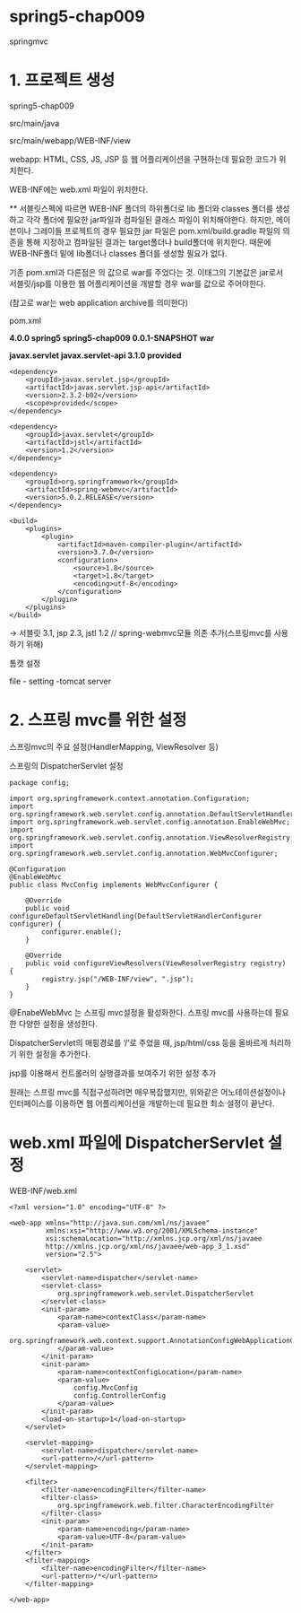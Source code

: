 # spring5-chap009
springmvc

# 1. 프로젝트 생성

spring5-chap009

src/main/java

src/main/webapp/WEB-INF/view

webapp: HTML, CSS, JS, JSP 등 웹 어플리케이션을 구현하는데 필요한 코드가 위치한다.

WEB-INF에는 web.xml 파일이 위치한다.

** 서블릿스펙에 따르면 WEB-INF 폴더의 하위폴더로 lib 폴더와 classes 폴더를 생성하고 각각 폴더에 필요한 jar파일과 컴파일된 클래스 파일이 위치해야한다. 하지만, 메이븐이나 그레이들 프로젝트의 경우 필요한 jar 파일은 pom.xml/build.gradle 파일의 의존을 통해 지정하고 컴파일된 결과는 target폴더나 build폴더에 위치한다. 때문에 WEB-INF폴더 밑에 lib폴더나 classes 폴더를 생성할 필요가 없다.

기존 pom.xml과 다른점은 <packaging>의 값으로 war를 주었다는 것. 이태그의 기본값은 jar로서 서블릿/jsp를 이용한 웹 어플리케이션을 개발할 경우 war를 값으로 주어야한다.

(참고로 war는 web application archive를 의미한다)

pom.xml

**<?xml version="1.0" encoding="UTF-8"?>
<project xmlns="[http://maven.apache.org/POM/4.0.0](http://maven.apache.org/POM/4.0.0)"
xmlns:xsi="[http://www.w3.org/2001/XMLSchema-instance](http://www.w3.org/2001/XMLSchema-instance)"
xsi:schemaLocation="[http://maven.apache.org/POM/4.0.0](http://maven.apache.org/POM/4.0.0)[http://maven.apache.org/xsd/maven-4.0.0.xsd](http://maven.apache.org/xsd/maven-4.0.0.xsd)">**

**<modelVersion>4.0.0</modelVersion>
<groupId>spring5</groupId>
<artifactId>spring5-chap009</artifactId>
<version>0.0.1-SNAPSHOT</version>
<packaging>war</packaging>**

**<dependencies>
<dependency>
<groupId>javax.servlet</groupId>
<artifactId>javax.servlet-api</artifactId>
<version>3.1.0</version>
<scope>provided</scope>
</dependency>**

```
<dependency>
	<groupId>javax.servlet.jsp</groupId>
	<artifactId>javax.servlet.jsp-api</artifactId>
	<version>2.3.2-b02</version>
	<scope>provided</scope>
</dependency>

<dependency>
	<groupId>javax.servlet</groupId>
	<artifactId>jstl</artifactId>
	<version>1.2</version>
</dependency>

<dependency>
	<groupId>org.springframework</groupId>
	<artifactId>spring-webmvc</artifactId>
	<version>5.0.2.RELEASE</version>
</dependency>

```

**</dependencies>**

```
<build>
	<plugins>
		<plugin>
			<artifactId>maven-compiler-plugin</artifactId>
			<version>3.7.0</version>
			<configuration>
				<source>1.8</source>
				<target>1.8</target>
				<encoding>utf-8</encoding>
			</configuration>
		</plugin>
	</plugins>
</build>

```

**</project>**

→ 서블릿 3.1, jsp 2.3, jstl 1.2 //  spring-webmvc모듈 의존 추가(스프링mvc를 사용하기 위해)

톰캣 설정

file - setting -tomcat server

# 2. 스프링 mvc를 위한 설정

스프링mvc의 주요 설정(HandlerMapping, ViewResolver 등)

스프링의 DispatcherServlet 설정

```
package config;

import org.springframework.context.annotation.Configuration;
import org.springframework.web.servlet.config.annotation.DefaultServletHandlerConfigurer;
import org.springframework.web.servlet.config.annotation.EnableWebMvc;
import org.springframework.web.servlet.config.annotation.ViewResolverRegistry;
import org.springframework.web.servlet.config.annotation.WebMvcConfigurer;

@Configuration
@EnableWebMvc
public class MvcConfig implements WebMvcConfigurer {

    @Override
    public void configureDefaultServletHandling(DefaultServletHandlerConfigurer configurer) {
        configurer.enable();
    }

    @Override
    public void configureViewResolvers(ViewResolverRegistry registry) {
        registry.jsp("/WEB-INF/view", ".jsp");
    }
}

```

@EnabeWebMvc 는 스프링 mvc설정을 활성화한다. 스프링 mvc를 사용하는데 필요한 다양한 설정을 생성한다.

DispatcherServlet의 매핑경로를 ‘/’로 주었을 때, jsp/html/css 등을 올바르게 처리하기 위한 설정을 추가한다. 

jsp를 이용해서 컨트롤러의 실행결과를 보여주기 위한 설정 추가

원래는 스프링 mvc를 직접구성하려면 매우복잡했지만, 위와같은 어노테이션설정이나 인터페이스를 이용하면 웹 어플리케이션을 개발하는데 필요한 최소 설정이 끝난다.

# web.xml 파일에 DispatcherServlet 설정

WEB-INF/web.xml

```
<?xml version="1.0" encoding="UTF-8" ?>

<web-app xmlns="http://java.sun.com/xml/ns/javaee"
         xmlns:xsi="http://www.w3.org/2001/XMLSchema-instance"
         xsi:schemaLocation="http://xmlns.jcp.org/xml/ns/javaee
         http://xmlns.jcp.org/xml/ns/javaee/web-app_3_1.xsd"
         version="2.5">

    <servlet>
        <servlet-name>dispatcher</servlet-name>
        <servlet-class>
            org.springframework.web.servlet.DispatcherServlet
        </servlet-class>
        <init-param>
            <param-name>contextClass</param-name>
            <param-value>
                org.springframework.web.context.support.AnnotationConfigWebApplicationContext
            </param-value>
        </init-param>
        <init-param>
            <param-name>contextConfigLocation</param-name>
            <param-value>
                config.MvcConfig
                config.ControllerConfig
            </param-value>
        </init-param>
        <load-on-startup>1</load-on-startup>
    </servlet>

    <servlet-mapping>
        <servlet-name>dispatcher</servlet-name>
        <url-pattern>/</url-pattern>
    </servlet-mapping>

    <filter>
        <filter-name>encodingFilter</filter-name>
        <filter-class>
            org.springframework.web.filter.CharacterEncodingFilter
        </filter-class>
        <init-param>
            <param-name>encoding</param-name>
            <param-value>UTF-8</param-value>
        </init-param>
    </filter>
    <filter-mapping>
        <filter-name>encodingFilter</filter-name>
        <url-pattern>/*</url-pattern>
    </filter-mapping>

</web-app>
```
